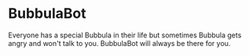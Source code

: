 # BubbulaBot

Everyone has a special Bubbula in their life but sometimes Bubbula gets angry and won't talk to you. BubbulaBot will always be there for you.